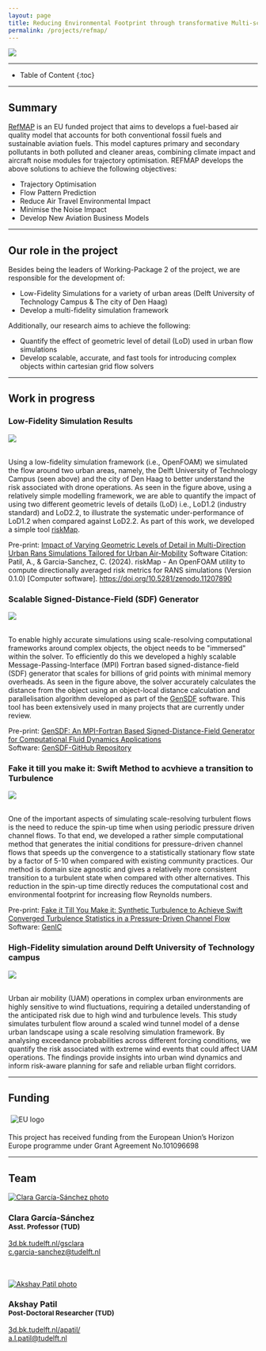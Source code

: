 ```yaml
---
layout: page
title: Reducing Environmental Footprint through transformative Multi-scale Aviation Planning
permalink: /projects/refmap/
---
```


<div class="row">
  <div class="col-sm-8 col-xs-8"><img class="img-responsive" src="{{ "img/refmap.png" }}"></div>
</div>

- - -

* Table of Content
{:toc}

- - -
## Summary

[RefMAP](https://www.refmap.eu) is an EU funded project that aims to develops a fuel-based air quality model that accounts for both conventional fossil fuels and sustainable aviation fuels. This model captures primary and secondary pollutants in both polluted and cleaner areas, combining climate impact and aircraft noise modules for trajectory optimisation. REFMAP develops the above solutions to achieve the following objectives:

- Trajectory Optimisation
- Flow Pattern Prediction
- Reduce Air Travel Environmental Impact
- Minimise the Noise Impact
- Develop New Aviation Business Models

- - -
## Our role in the project

Besides being the leaders of Working-Package 2 of the project, we are responsible for the development of:
- Low-Fidelity Simulations for a variety of urban areas (Delft University of Technology Campus & The city of Den Haag)
- Develop a multi-fidelity simulation framework

Additionally, our research aims to achieve the following:
- Quantify the effect of geometric level of detail (LoD) used in urban flow simulations
- Develop scalable, accurate, and fast tools for introducing complex objects within cartesian grid flow solvers

- - -
## Work in progress
### Low-Fidelity Simulation Results

<div class="row">
  <div class="col-sm-8 col-xs-8"><img class="img-responsive" src="{{ "img/campus_riskmap.jpg" }}"></div>
</div>
<br>

Using a low-fidelity simulation framework (i.e., OpenFOAM) we simulated the flow around two urban areas, namely, the Delft University of Technology Campus (seen above) and the city of Den Haag to better understand the risk associated with drone operations. As seen in the figure above, using a relatively simple modelling framework, we are able to quantify the impact of using two different geometric levels of details (LoD) i.e., LoD1.2 (industry standard) and LoD2.2, to illustrate the systematic under-performance of LoD1.2 when compared against LoD2.2. As part of this work, we developed a simple tool [riskMap](https://github.com/AkshayPatil1994/riskMap).

Pre-print: [Impact of Varying Geometric Levels of Detail in Multi-Direction Urban Rans Simulations Tailored for Urban Air-Mobility](https://papers.ssrn.com/sol3/papers.cfm?abstract_id=5122636) 
Software Citation: Patil, A., & Garcia-Sanchez, C. (2024). riskMap - An OpenFOAM utility to compute directionally averaged risk metrics for RANS simulations (Version 0.1.0) [Computer software]. https://doi.org/10.5281/zenodo.11207890

### Scalable Signed-Distance-Field (SDF) Generator

<div class="row">
  <div class="col-sm-8 col-xs-8"><img class="img-responsive" src="{{ "img/windAroundBuildings.png" }}"></div>
</div>
<br>

To enable highly accurate simulations using scale-resolving computational frameworks around complex objects, the object needs to be "immersed" within the solver. To efficiently do this we developed a highly scalable Message-Passing-Interface (MPI) Fortran based signed-distance-field (SDF) generator that scales for billions of grid points with minimal memory overheads. As seen in the figure above, the solver accurately calculates the distance from the object using an object-local distance calculation and parallelisation algorithm developed as part of the [GenSDF](https://github.com/AkshayPatil1994/GenSDF) software. This tool has been extensively used in many projects that are currently under review. 

Pre-print: [GenSDF: An MPI-Fortran Based Signed-Distance-Field Generator for Computational Fluid Dynamics Applications](https://papers.ssrn.com/sol3/papers.cfm?abstract_id=5042856)  
Software: [GenSDF-GitHub Repository](https://github.com/AkshayPatil1994/GenSDF)

### Fake it till you make it: Swift Method to acvhieve a transition to Turbulence

<div class="row">
  <div class="col-sm-8 col-xs-8"><img class="img-responsive" src="{{ "img/fakeit.png" }}"></div>
</div>
<br>

One of the important aspects of simulating scale-resolving turbulent flows is the need to reduce the spin-up time when using periodic pressure driven channel flows. To that end, we developed a rather simple computational method that generates the initial conditions for pressure-driven channel flows that speeds up the convergence to a statistically stationary flow state by a factor of 5-10 when compared with existing community practices. Our method is domain size agnostic and gives a relatively more consistent transition to a turbulent state when compared with other alternatives. This reduction in the spin-up time directly reduces the computational cost and environmental footprint for increasing flow Reynolds numbers. 

Pre-print: [Fake it Till You Make it: Synthetic Turbulence to Achieve Swift Converged Turbulence Statistics in a Pressure-Driven Channel Flow](https://papers.ssrn.com/sol3/papers.cfm?abstract_id=5101082)  
Software: [GenIC](https://github.com/AkshayPatil1994/Synthetic-Eddy-Method-KCX2013)

### High-Fidelity simulation around Delft University of Technology campus

<div class="row">
  <div class="col-sm-8 col-xs-8"><img class="img-responsive" src="{{ "img/TUDCampus.gif" }}"></div>
</div>
<br>

Urban air mobility (UAM) operations in complex urban environments are highly sensitive to wind fluctuations, requiring a detailed understanding of the anticipated risk due to high wind and turbulence levels. This study simulates turbulent flow around a scaled wind tunnel model of a dense urban landscape using a scale resolving simulation framework. By analysing exceedance probabilities across different forcing conditions, we quantify the risk associated with extreme wind events that could affect UAM operations. The findings provide insights into urban wind dynamics and inform risk-aware planning for safe and reliable urban flight corridors.


- - -
## Funding

<div class="row">
<div style="padding:5px" class="col-md-2 col-sm-2 col-xs-4"><img src="/img/partners/eu.jpg" alt="EU logo" ></div>
</div>

This project has received funding from the European Union’s Horizon Europe programme under Grant Agreement No.101096698

- - -
## Team

<div class="row">

  <div class="col-md-4 col-sm-4 col-xs-6">
      <a href="https://3d.bk.tudelft.nl/gsclara"><img class="img-circle img-responsive" src="{{ site.baseurl }}/img/staff/clara.jpg" alt="Clara García-Sánchez photo" /></a>
    <h3>Clara García-Sánchez<br /><small>Asst. Professor (TUD)</small></h3>
    <p>
        <i class="fas fa-home"></i> <a href="https://3d.bk.tudelft.nl/gsclara">3d.bk.tudelft.nl/gsclara</a><br />
        <i class="fas fa-envelope"></i> <a href="mailto:c.garcia-sanchez@tudelft.nl">c.garcia-sanchez@tudelft.nl</a><br />
        <br />
        <br />
    </p>
  </div>

  <div class="col-md-4 col-sm-4 col-xs-6">
      <a href="https://3d.bk.tudelft.nl/apatil"><img class="img-circle img-responsive" src="{{ site.baseurl }}/img/staff/akshay.jpg" alt="Akshay Patil photo" /></a>
    <h3>Akshay Patil<br /><small>Post-Doctoral Researcher (TUD)</small></h3>
    <p>
        <i class="fas fa-home"></i> <a href="https://3d.bk.tudelft.nl/apatil">3d.bk.tudelft.nl/apatil/</a><br />
        <i class="fas fa-envelope"></i> <a href="mailto:a.l.patil@tudelft.nl">a.l.patil@tudelft.nl</a><br />
        <br />
        <br />
    </p>
  </div>  
  
</div>
